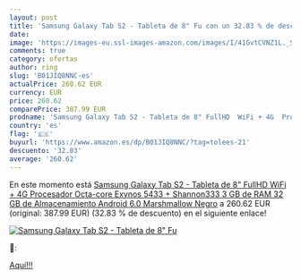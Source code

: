 ```yaml
---
layout: post
title: 'Samsung Galaxy Tab S2 - Tableta de 8" Fu con un 32.83 % de descuento'
date: 
image: 'https://images-eu.ssl-images-amazon.com/images/I/41GvtCVNZ1L._SL200_.jpg'
comments: true
category: ofertas
author: ring
slug: 'B01JIQ8NNC-es'
actualPrice: 260.62 EUR
currency: EUR
price: 260.62
comparePrice: 387.99 EUR
prodname: 'Samsung Galaxy Tab S2 - Tableta de 8" FullHD  WiFi + 4G  Procesador Octa-core Exynos 5433 + Shannon333  3 GB de RAM  32 GB de Almacenamiento  Android 6.0 Marshmallow  Negro'
country: 'es'
flag: '🇪🇸'
buyurl: 'https://www.amazon.es/dp/B01JIQ8NNC/?tag=tolees-21'
descuento: '32.83'
average: '260.62'
---
```


En este momento está [Samsung Galaxy Tab S2 - Tableta de 8" FullHD  WiFi + 4G  Procesador Octa-core Exynos 5433 + Shannon333  3 GB de RAM  32 GB de Almacenamiento  Android 6.0 Marshmallow  Negro](https://www.amazon.es/dp/B01JIQ8NNC/?tag=tolees-21) a 260.62 EUR (original: 387.99 EUR) (32.83 %  de descuento) en el siguiente enlace!

[![Samsung Galaxy Tab S2 - Tableta de 8" Fu](https://images-eu.ssl-images-amazon.com/images/I/41GvtCVNZ1L._SL200_.jpg)](https://www.amazon.es/dp/B01JIQ8NNC/?tag=tolees-21)

🔎:


[Aquí!!!](https://www.amazon.es/dp/B01JIQ8NNC/?tag=tolees-21)

